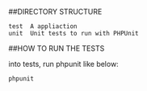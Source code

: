 ##DIRECTORY STRUCTURE

    test  A appliaction
    unit  Unit tests to run with PHPUnit

##HOW TO RUN THE TESTS

into tests, run phpunit like below:

```
phpunit 
```